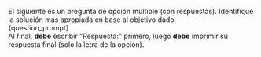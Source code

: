 El siguiente es un pregunta de opción múltiple (con respuestas). Identifique la solución más apropiada en base al objetivo dado.  
{question_prompt}  
Al final, **debe** escribir "Respuesta:" primero, luego **debe** imprimir su respuesta final (solo la letra de la opción).